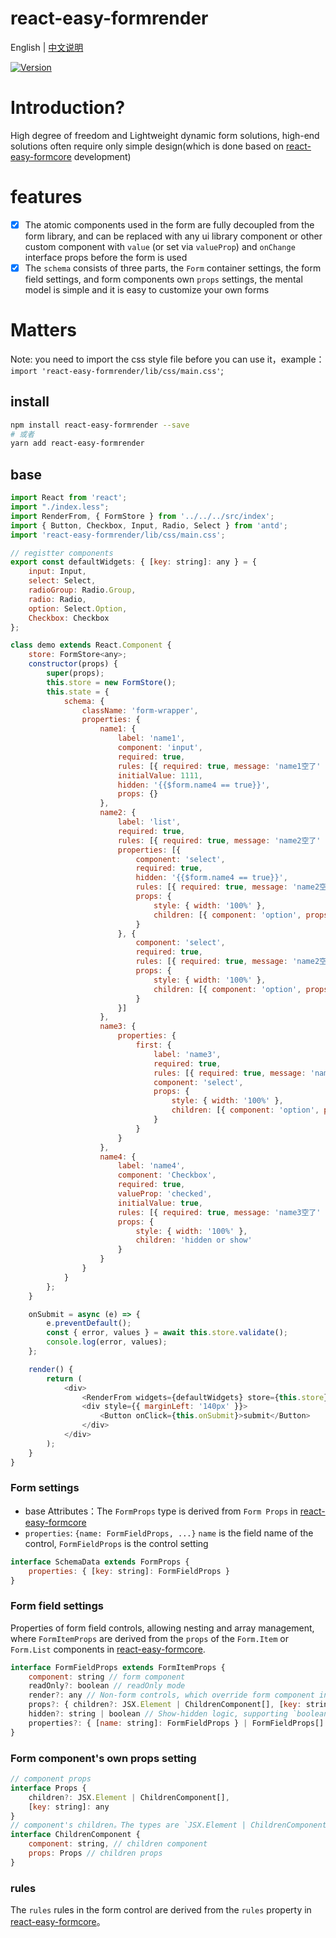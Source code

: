 # react-easy-formrender

English | [中文说明](./README_CN.md)

[![Version](https://img.shields.io/badge/version-0.1.3-green)](https://www.npmjs.com/package/react-easy-formrender)

# Introduction?

High degree of freedom and Lightweight dynamic form solutions, high-end solutions often require only simple design(which is done based on [react-easy-formcore](https://github.com/mezhanglei/react-easy-formcore) development)

# features

- [x] The atomic components used in the form are fully decoupled from the form library, and can be replaced with any ui library component or other custom component with `value` (or set via `valueProp`) and `onChange` interface props before the form is used
- [x] The `schema` consists of three parts, the `Form` container settings, the form field settings, and form components own `props` settings, the mental model is simple and it is easy to customize your own forms

# Matters
Note: you need to import the css style file before you can use it，example：`import 'react-easy-formrender/lib/css/main.css'`;

## install

```bash
npm install react-easy-formrender --save
# 或者
yarn add react-easy-formrender
```

## base

```javascript
import React from 'react';
import "./index.less";
import RenderFrom, { FormStore } from '../../../src/index';
import { Button, Checkbox, Input, Radio, Select } from 'antd';
import 'react-easy-formrender/lib/css/main.css';

// registter components
export const defaultWidgets: { [key: string]: any } = {
    input: Input,
    select: Select,
    radioGroup: Radio.Group,
    radio: Radio,
    option: Select.Option,
    Checkbox: Checkbox
};

class demo extends React.Component {
    store: FormStore<any>;
    constructor(props) {
        super(props);
        this.store = new FormStore();
        this.state = {
            schema: {
                className: 'form-wrapper',
                properties: {
                    name1: {
                        label: 'name1',
                        component: 'input',
                        required: true,
                        rules: [{ required: true, message: 'name1空了' }],
                        initialValue: 1111,
                        hidden: '{{$form.name4 == true}}',
                        props: {}
                    },
                    name2: {
                        label: 'list',
                        required: true,
                        rules: [{ required: true, message: 'name2空了' }],
                        properties: [{
                            component: 'select',
                            required: true,
                            hidden: '{{$form.name4 == true}}',
                            rules: [{ required: true, message: 'name2空了' }],
                            props: {
                                style: { width: '100%' },
                                children: [{ component: 'option', props: { key: 1, value: '1', children: '选项1' } }]
                            }
                        }, {
                            component: 'select',
                            required: true,
                            rules: [{ required: true, message: 'name2空了' }],
                            props: {
                                style: { width: '100%' },
                                children: [{ component: 'option', props: { key: 1, value: '1', children: '选项1' } }]
                            }
                        }]
                    },
                    name3: {
                        properties: {
                            first: {
                                label: 'name3',
                                required: true,
                                rules: [{ required: true, message: 'name2空了' }],
                                component: 'select',
                                props: {
                                    style: { width: '100%' },
                                    children: [{ component: 'option', props: { key: 1, value: '1', children: '选项1' } }]
                                }
                            }
                        }
                    },
                    name4: {
                        label: 'name4',
                        component: 'Checkbox',
                        required: true,
                        valueProp: 'checked',
                        initialValue: true,
                        rules: [{ required: true, message: 'name3空了' }],
                        props: {
                            style: { width: '100%' },
                            children: 'hidden or show'
                        }
                    }
                }
            }
        };
    }

    onSubmit = async (e) => {
        e.preventDefault();
        const { error, values } = await this.store.validate();
        console.log(error, values);
    };

    render() {
        return (
            <div>
                <RenderFrom widgets={defaultWidgets} store={this.store} schema={this.state.schema} />
                <div style={{ marginLeft: '140px' }}>
                    <Button onClick={this.onSubmit}>submit</Button>
                </div>
            </div>
        );
    }
}
```

### Form settings
- base Attributes：The `FormProps` type is derived from `Form Props` in [react-easy-formcore](https://github.com/mezhanglei/react-easy-formcore)
- `properties`: `{name: FormFieldProps, ...}` `name` is the field name of the control, `FormFieldProps` is the control setting
```javascript
interface SchemaData extends FormProps {
    properties: { [key: string]: FormFieldProps }
}
```

### Form field settings
Properties of form field controls, allowing nesting and array management, where `FormItemProps` are derived from the `props` of the `Form.Item` or `Form.List` components in [react-easy-formcore](https://github.com/mezhanglei/react-easy-formcore).
```javascript
interface FormFieldProps extends FormItemProps {
    component: string // form component
    readOnly?: boolean // readOnly mode
    render?: any // Non-form controls, which override form component in readOnly
    props?: { children?: JSX.Element | ChildrenComponent[], [key: string]: any } // The form component's own props property
    hidden?: string | boolean // Show-hidden logic, supporting `boolean` types and string expressions (`{{$form.path === value}}`, controlling whether the field is shown or hidden based on the result of the expression, $form is formvalues)
    properties?: { [name: string]: FormFieldProps } | FormFieldProps[] // Nested form controls Nested objects when they are objects, or arrays of controls when they are arrays
}
```

### Form component's own props setting

```javascript
// component props
interface Props {
    children?: JSX.Element | ChildrenComponent[],
    [key: string]: any
}
// component's children。The types are `JSX.Element | ChildrenComponent[]`, which also support nesting
interface ChildrenComponent {
    component: string, // children component
    props: Props // children props
}
```

### rules
The `rules` rules in the form control are derived from the `rules` property in [react-easy-formcore](https://github.com/mezhanglei/react-easy-formcore)。